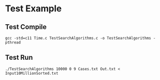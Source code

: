 # Test Example


## Test Compile
	
~~~~
gcc -std=c11 Time.c TestSearchAlgorithms.c -o TestSearchAlgorithms -pthread
~~~~

## Test Run

~~~~
./TestSearchAlgorithms 10000 0 9 Cases.txt Out.txt < Input10MillionSorted.txt
~~~~